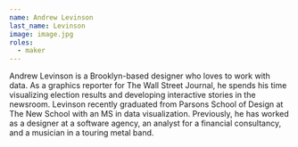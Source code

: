 ```yaml
---
name: Andrew Levinson
last_name: Levinson
image: image.jpg
roles:
  - maker
---
```

Andrew Levinson is a Brooklyn-based designer who loves to work with data. As a graphics reporter for The Wall Street Journal, he spends his time visualizing election results and developing interactive stories in the newsroom. Levinson recently graduated from Parsons School of Design at The New School with an MS in data visualization. Previously, he has worked as a designer at a software agency, an analyst for a financial consultancy, and a musician in a touring metal band.
